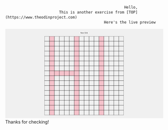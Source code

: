                                                          Hello,  
                            This is another exercise from [TOP](https://www.theodinproject.com)  
                                                Here's the live preview  
![Live Preview](live-preview.png)  
Thanks for checking!
